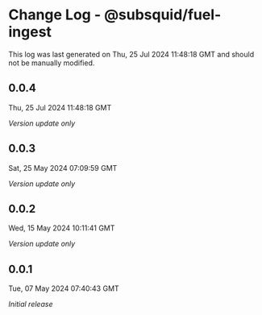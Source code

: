 # Change Log - @subsquid/fuel-ingest

This log was last generated on Thu, 25 Jul 2024 11:48:18 GMT and should not be manually modified.

## 0.0.4
Thu, 25 Jul 2024 11:48:18 GMT

_Version update only_

## 0.0.3
Sat, 25 May 2024 07:09:59 GMT

_Version update only_

## 0.0.2
Wed, 15 May 2024 10:11:41 GMT

_Version update only_

## 0.0.1
Tue, 07 May 2024 07:40:43 GMT

_Initial release_

